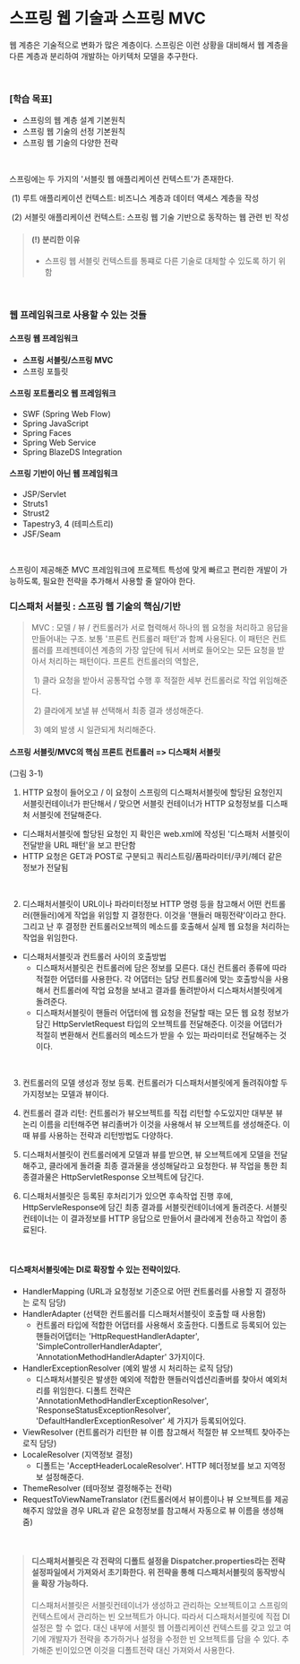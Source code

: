 # 스프링 웹 기술과 스프링 MVC



웹 계층은 기술적으로 변화가 많은 계층이다. 스프링은 이런 상황을 대비해서 웹 계층을 다른 계층과 분리하여 개발하는 아키텍처 모델을 추구한다. 

<br/>

### [학습 목표]

- 스프링의 웹 계층 설계 기본원칙
- 스프링 웹 기술의 선정 기본원칙
- 스프링 웹 기술의 다양한 전략

<br/>

스프링에는 두 가지의 '서블릿 웹 애플리케이션 컨텍스트'가 존재한다. 

​	(1) 루트 애플리케이션 컨텍스트: 비즈니스 계층과 데이터 액세스 계층을 작성

​	(2) 서블릿 애플리케이션 컨텍스트: 스프링 웹 기술 기반으로 동작하는 웹 관련 빈 작성

> #### (!) 분리한 이유
>
> - 스프링 웹 서블릿 컨텍스트를 통쨰로 다른 기술로 대체할 수 있도록 하기 위함

<br/>

### 웹 프레임워크로 사용할 수 있는 것들

#### 스프링 웹 프레임워크

- **스프링 서블릿/스프링 MVC**
- 스프링 포틀릿

#### 스프링 포트폴리오 웹 프레임워크

- SWF (Spring Web Flow)
- Spring JavaScript
- Spring Faces
- Spring Web Service
- Spring BlazeDS Integration

#### 스프링 기반이 아닌 웹 프레임워크

- JSP/Servlet
- Struts1 
- Strust2
- Tapestry3, 4 (테피스트리)
- JSF/Seam

<br/>

스프링이 제공해준 MVC 프레임워크에 프로젝트 특성에 맞게 빠르고 편리한 개발이 가능하도록, 필요한 전략을 추가해서 사용할 줄 알아야 한다. 

### 디스패처 서블릿 : 스프링 웹 기술의 핵심/기반

> MVC : 모델 / 뷰 / 컨트롤러가 서로 협력해서 하나의 웹 요청을 처리하고 응답을 만들어내는 구조. 보통 '프론트 컨트롤러 패턴'과 함꼐 사용된다. 이 패턴은 컨트롤러를 프레젠테이션 계층의 가장 앞단에 둬서 서버로 들어오는 모든 요청을 받아서 처리하는 패턴이다. 프론트 컨트롤러의 역할은, 
>
> ​	1) 클라 요청을 받아서 공통작업 수행 후 적절한 세부 컨트롤러로 작업 위임해준다. 
>
> ​	2) 클라에게 보낼 뷰 선택해서 최종 결과 생성해준다.
>
> ​	3) 예외 발생 시 일관되게 처리해준다. 

#### 스프링 서블릿/MVC의 핵심 프론트 컨트롤러 => 디스패처 서블릿

(그림 3-1)

1) HTTP 요청이 들어오고 / 이 요청이 스프링의 디스패처서블릿에 할당된 요청인지 서블릿컨테이너가 판단해서 / 맞으면 서블릿 컨테이너가 HTTP 요청정보를 디스패처 서블릿에 전달해준다. 

- 디스패처서블릿에 할당된 요청인 지 확인은 web.xml에 작성된 '디스패처 서블릿이 전달받을 URL 패턴'을 보고 판단함
- HTTP 요청은 GET과 POST로 구분되고 쿼리스트링/폼파라미터/쿠키/헤더 같은 정보가 전달됨

<br/>

2) 디스패처서블릿이 URL이나 파라미터정보 HTTP 명령 등을 참고해서 어떤 컨트롤러(핸들러)에게 작업을 위임할 지 결정한다. 이것을 '핸들러 매핑전략'이라고 한다. 그리고 난 후 결정한 컨트롤러오브젝의 메소드를 호출해서 실제 웹 요청을 처리하는 작업을 위임한다. 

- 디스패처서블릿과 컨트롤러 사이의 호출방법
  - 디스패처서블릿은 컨트롤러에 담은 정보를 모른다. 대신 컨트롤러 종류에 따라 적절한 어댑터를 사용한다. 각 어댑터는 담당 컨트롤러에 맞는 호출방식을 사용해서 컨트롤러에 작업 요청을 보내고 결과를 돌려받아서 디스패처서블릿에게 돌려준다. 
  - 디스패처서블릿이 핸들러 어댑터에 웹 요청을 전달할 때는 모든 웹 요청 정보가 담긴 HttpServletRequest 타입의 오브젝트를 전달해준다. 이것을 어댑터가 적절히 변환해서 컨트롤러의 메소드가 받을 수 있는 파라미터로 전달해주는 것이다. 

<br/>

3) 컨트롤러의 모델 생성과 정보 등록. 컨트롤러가 디스패처서블릿에게 돌려줘야할 두 가지정보는 모델과 뷰이다. 

4) 컨트롤러 결과 리턴: 컨트롤러가 뷰오브젝트를 직접 리턴할 수도있지만 대부분 뷰 논리 이름을 리턴해주면 뷰리졸버가 이것을 사용해서 뷰 오브젝트를 생성해준다. 이 때 뷰를 사용하는 전략과 리턴방법도 다양하다. 

5) 디스패처서블릿이 컨트롤러에게 모델과 뷰를 받으면, 뷰 오브젝트에게 모델을 전달해주고, 클라에게 돌려줄 최종 결과물을 생성해달라고 요청한다. 뷰 작업을 통한 최종결과물은 HttpServletResponse 오브젝트에 담긴다.

6) 디스패처서블릿은 등록된 후처리기가 있으면 후속작업 진행 후에, HttpServleResponse에 담긴 최종 결과를 서블릿컨테이너에게 돌려준다. 서블릿 컨테이너는 이 결과정보를 HTTP 응답으로 만들어서 클라에게 전송하고 작업이 종료된다.

<br/>

#### 디스패처서블릿에는 DI로 확장할 수 있는 전략이있다.

- HandlerMapping (URL과 요청정보 기준으로 어떤 컨트롤러를 사용할 지 결정하는 로직 담당)
- HandlerAdapter (선택한 컨트롤러를 디스패처서블릿이 호출할 때 사용함)
  - 컨트롤러 타입에 적합한 어댑터를 사용해서 호출한다. 디폴트로 등록되어 있는 핸들러어댑터는 'HttpRequestHandlerAdapter', 'SimpleControllerHandlerAdapter', 'AnnotationMethodHandlerAdapter' 3가지이다. 
- HandlerExceptionResolver (예외 발생 시 처리하는 로직 담당)
  - 디스패처서블릿은 발생한 예외에 적합한 핸들러익셉션리졸버를 찾아서 예외처리를 위임한다. 디폴트 전략은 'AnnotationMethodHandlerExceptionResolver', 'ResponseStatusExceptionResolver', 'DefaultHandlerExceptionResolver' 세 가지가 등록되어있다. 
- ViewResolver (컨트롤러가 리턴한 뷰 이름 참고해서 적절한 뷰 오브젝트 찾아주는 로직 담당)
- LocaleResolver (지역정보 결정)
  - 디폴트는 'AcceptHeaderLocaleResolver'. HTTP 헤더정보를 보고 지역정보 설정해준다. 
- ThemeResolver (테마정보 결정해주는 전략)
- RequestToViewNameTranslator (컨트롤러에서 뷰이름이나 뷰 오브젝트를 제공해주지 않았을 경우 URL과 같은 요청정보를 참고해서 자동으로 뷰 이름을 생성해줌)

<br/>

> #### 디스패처서블릿은 각 전략의 디폴트 설정을 Dispatcher.properties라는 전략 설정파일에서 가져와서 초기화한다. 위 전략을 통해 디스패처서블릿의 동작방식을 확장 가능하다. 
>
> 디스패처서블릿은 서블릿컨테이너가 생성하고 관리하는 오브젝트이고 스프링의 컨텍스트에서 관리하는 빈 오브젝트가 아니다. 따라서 디스패처서블릿에 직접 DI설정은 할 수 없다. 대신 내부에 서블릿 웹 어플리케이션 컨텍스트를 갖고 있고 여기에 개발자가 전략을 추가하거나 설정을 수정한 빈 오브젝트를 담을 수 있다. 추가해준 빈이있으면 이것을 디폴트전략 대신 가져와서 사용한다. 
